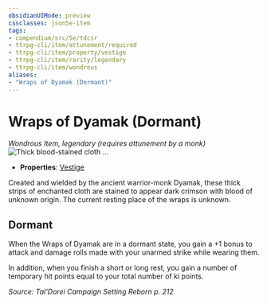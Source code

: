 ```yaml
---
obsidianUIMode: preview
cssclasses: json5e-item
tags:
- compendium/src/5e/tdcsr
- ttrpg-cli/item/attunement/required
- ttrpg-cli/item/property/vestige
- ttrpg-cli/item/rarity/legendary
- ttrpg-cli/item/wondrous
aliases: 
- "Wraps of Dyamak (Dormant)"
---
```

# Wraps of Dyamak (Dormant)
*Wondrous Item, legendary (requires attunement by a monk)*  
![Thick blood-stained cloth ...](/3-Mechanics/CLI/items/img/wrapsofdyamak.webp#right "Thick blood-stained cloth bandages affixed to two forearms. The wraps emit a red glow.")  

- **Properties**: [Vestige](/3-Mechanics/CLI/rules/item-properties.md#Vestige)

Created and wielded by the ancient warrior-monk Dyamak, these thick strips of enchanted cloth are stained to appear dark crimson with blood of unknown origin. The current resting place of the wraps is unknown.

## Dormant

When the Wraps of Dyamak are in a dormant state, you gain a +1 bonus to attack and damage rolls made with your unarmed strike while wearing them.

In addition, when you finish a short or long rest, you gain a number of temporary hit points equal to your total number of ki points.

*Source: Tal'Dorei Campaign Setting Reborn p. 212*